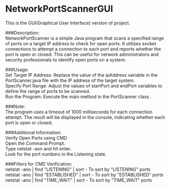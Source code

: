 # NetworkPortScannerGUI

This is the GUI(Graphical User Interface) version of project.

###Description:<br>
NetworkPortScanner is a simple Java program that scans a specified range of ports on a target IP address to check for open ports. It utilizes socket connections to attempt a connection to each port and reports whether the port is open or closed. This can be useful for network administrators and security professionals to identify open ports on a system.

###Usage:<br>
Set Target IP Address: Replace the value of the ipAddress variable in the PortScanner.java file with the IP address of the target system.<br>
Specify Port Range: Adjust the values of startPort and endPort variables to define the range of ports to be scanned.<br>
Run the Program: Execute the main method in the PortScanner class.

###Note:<br>
The program uses a timeout of 1000 milliseconds for each connection attempt. The result will be displayed in the console, indicating whether each port is open or closed.


###Additional Information:<br>
Verify Open Ports using CMD<br>
Open the Command Prompt.<br>
Type netstat -aon and hit enter.<br>
Look for the port numbers in the Listening state.<br>

###Filters for CMD Verification:<br>
netstat -ano | find "LISTENING" | sort        - To sort by "LISTENING" ports<br>
netstat -ano | find "ESTABLISHED" | sort      - To sort by "ESTABLISHED" ports<br>
netstat -ano | find "TIME_WAIT" | sort        - To sort by "TIME_WAIT" ports<br>
